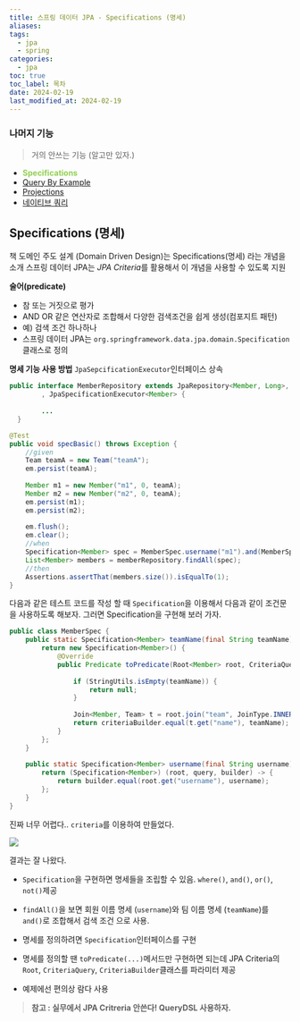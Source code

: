 ```yaml
---
title: 스프링 데이터 JPA - Specifications (명세)
aliases: 
tags:
  - jpa
  - spring
categories:
  - jpa
toc: true
toc_label: 목차
date: 2024-02-19
last_modified_at: 2024-02-19
---
```

### 나머지 기능
> 거의 안쓰는 기능 (알고만 있자.)
- **<font color="#92d050">Specifications</font>**
- [Query By Example](https://iamminseongkim.github.io/jpa/%EC%8A%A4%ED%94%84%EB%A7%81-%EB%8D%B0%EC%9D%B4%ED%84%B0-JPA-Query-By-Example/)
- [Projections](https://iamminseongkim.github.io/jpa/%EC%8A%A4%ED%94%84%EB%A7%81-%EB%8D%B0%EC%9D%B4%ED%84%B0-JPA-Projections/)
- [네이티브 쿼리](https://iamminseongkim.github.io/jpa/%EC%8A%A4%ED%94%84%EB%A7%81-%EB%8D%B0%EC%9D%B4%ED%84%B0-JPA-%EB%84%A4%EC%9D%B4%ED%8B%B0%EB%B8%8C-%EC%BF%BC%EB%A6%AC/)

## Specifications (명세)

책 도메인 주도 설계 (Domain Driven Design)는 Specifications(명세) 라는 개념을 소개
스프링 데이터 JPA는 *JPA Criteria*를 활용해서 이 개념을 사용할 수 있도록 지원

**술어(predicate)**
- 참 또는 거짓으로 평가
- AND OR 같은 연산자로 조합해서 다양한 검색조건을 쉽게 생성(컴포지트 패턴)
- 예) 검색 조건 하나하나
- 스프링 데이터 JPA는 `org.springframework.data.jpa.domain.Specification`클래스로 정의

**명세 기능 사용 방법**
`JpaSepcificationExecutor`인터페이스 상속
```java
public interface MemberRepository extends JpaRepository<Member, Long>, MemberRepositoryCustom  
        , JpaSpecificationExecutor<Member> { 
        
        ...
  }
```


```java
@Test  
public void specBasic() throws Exception {  
    //given  
    Team teamA = new Team("teamA");  
    em.persist(teamA);  
  
    Member m1 = new Member("m1", 0, teamA);  
    Member m2 = new Member("m2", 0, teamA);  
    em.persist(m1);  
    em.persist(m2);  
  
    em.flush();  
    em.clear();  
    //when  
    Specification<Member> spec = MemberSpec.username("m1").and(MemberSpec.teamName("teamA"));  
    List<Member> members = memberRepository.findAll(spec);  
    //then  
    Assertions.assertThat(members.size()).isEqualTo(1);  
}
```
다음과 같은 테스트 코드를 작성 할 때 `Specification`을 이용해서 다음과 같이 조건문을 사용하도록 해보자. 그러면  Specification을 구현해 보러 가자.

```java
public class MemberSpec {  
    public static Specification<Member> teamName(final String teamName) {  
        return new Specification<Member>() {  
            @Override  
            public Predicate toPredicate(Root<Member> root, CriteriaQuery<?> query, CriteriaBuilder criteriaBuilder) {  
  
                if (StringUtils.isEmpty(teamName)) {  
                    return null;  
                }  
  
                Join<Member, Team> t = root.join("team", JoinType.INNER);// 회원과 조인  
                return criteriaBuilder.equal(t.get("name"), teamName);  
            }  
        };  
    }  
  
    public static Specification<Member> username(final String username) {  
        return (Specification<Member>) (root, query, builder) -> {  
            return builder.equal(root.get("username"), username);  
        };  
    }  
}
```
진짜 너무 어렵다.. `criteria`를 이용하여 만들었다.

![](https://i.imgur.com/N5cPa7b.png)

결과는 잘 나왔다.

- `Specification`을 구현하면 명세들을 조립할 수 있음. `where()`, `and()`, `or()`, `not()`제공
- `findAll()`을 보면 회원 이름 명세 (`username`)와 팀 이름 명세 (`teamName`)를 `and()`로 조합해서 검색 조건 으로 사용.

- 명세를 정의하려면 `Specification`인터페이스를 구현
- 명세를 정의할 땐 `toPredicate(...)`메서드만 구현하면 되는데 JPA Criteria의 `Root`, `CriteriaQuery`, `CriteriaBuilder`클래스를 파라미터 제공
- 예제에선 편의상 람다 사용

> **참고 : 실무에서 JPA Critreria 안쓴다! QueryDSL 사용하자.** 
